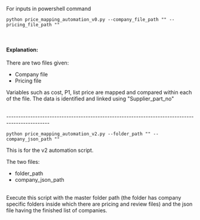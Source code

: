 For inputs in powershell command

```
python price_mapping_automation_v0.py --company_file_path "" --pricing_file_path ""

```
<br> 

#### Explanation:

There are two files given:
- Company file
- Pricing file 

 Variables such as cost, P1, list price are mapped and compared within each of the file.
 The data is identified and linked using "Supplier_part_no"

 
<br> 
------------------------------------------------------------------------------------------------
<br> 

```
python price_mapping_automation_v2.py --folder_path "" --company_json_path ""

```

This is for the v2 automation script. 

The two files:
- folder_path
- company_json_path

<br>
Execute this script with the master folder path (the folder has company specific folders inside which there are pricing and review files) and the json file having the finished list of companies.